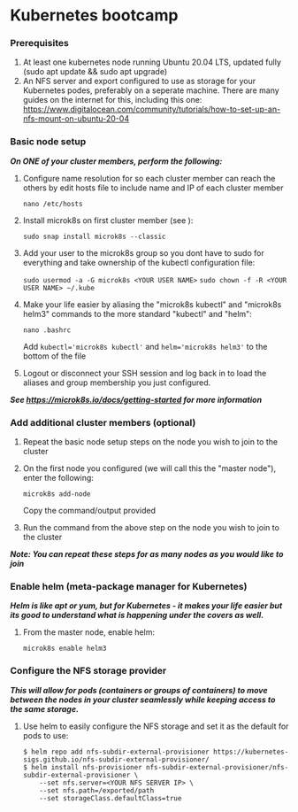 # Kubernetes bootcamp

### Prerequisites

1. At least one kubernetes node running Ubuntu 20.04 LTS, updated fully (sudo apt update && sudo apt upgrade)
2. An NFS server and export configured to use as storage for your Kubernetes podes, preferably on a seperate machine.  There are many guides on the internet for this, including this one: https://www.digitalocean.com/community/tutorials/how-to-set-up-an-nfs-mount-on-ubuntu-20-04

### Basic node setup

***On ONE of your cluster members, perform the following:***

1. Configure name resolution for so each cluster member can reach the others by edit hosts file to include name and IP of each cluster member
    
    ```nano /etc/hosts```

2. Install microk8s on first cluster member (see ):

    ```sudo snap install microk8s --classic```

3. Add your user to the microk8s group so you dont have to sudo for everything and take ownership of the kubectl configuration file:

    ```sudo usermod -a -G microk8s <YOUR USER NAME>```
    ```sudo chown -f -R <YOUR USER NAME> ~/.kube```

4. Make your life easier by aliasing the "microk8s kubectl" and "microk8s helm3" commands to the more standard "kubectl" and "helm":

    ```nano .bashrc```

    Add ```kubectl='microk8s kubectl'``` and ```helm='microk8s helm3'``` to the bottom of the file

5. Logout or disconnect your SSH session and log back in to load the aliases and group membership you just configured.

 ***See https://microk8s.io/docs/getting-started for more information***

### Add additional cluster members (optional)

1. Repeat the basic node setup steps on the node you wish to join to the cluster

2. On the first node you configured (we will call this the "master node"), enter the following:

    ```microk8s add-node```

    Copy the command/output provided

3. Run the command from the above step on the node you wish to join to the cluster

***Note: You can repeat these steps for as many nodes as you would like to join***

### Enable helm (meta-package manager for Kubernetes)

***Helm is like apt or yum, but for Kubernetes - it makes your life easier but its good to understand what is happening under the covers as well.***
   
1. From the master node, enable helm:

    ```microk8s enable helm3```

### Configure the NFS storage provider

***This will allow for pods (containers or groups of containers) to move between the nodes in your cluster seamlessly while keeping access to the same storage.***

1. Use helm to easily configure the NFS storage and set it as the default for pods to use:
   
    ```
    $ helm repo add nfs-subdir-external-provisioner https://kubernetes-sigs.github.io/nfs-subdir-external-provisioner/
    $ helm install nfs-provisioner nfs-subdir-external-provisioner/nfs-subdir-external-provisioner \
        --set nfs.server=<YOUR NFS SERVER IP> \
        --set nfs.path=/exported/path
        --set storageClass.defaultClass=true
    ```
   